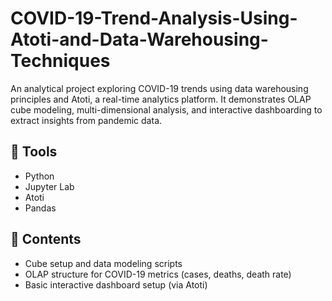 # COVID-19-Trend-Analysis-Using-Atoti-and-Data-Warehousing-Techniques
An analytical project exploring COVID-19 trends using data warehousing principles and Atoti, a real-time analytics platform. It demonstrates OLAP cube modeling, multi-dimensional analysis, and interactive dashboarding to extract insights from pandemic data.

## 🧰 Tools
- Python
- Jupyter Lab
- Atoti
- Pandas

## 📁 Contents
- Cube setup and data modeling scripts
- OLAP structure for COVID-19 metrics (cases, deaths, death rate)
- Basic interactive dashboard setup (via Atoti)
